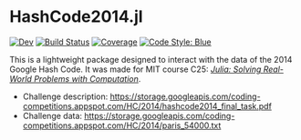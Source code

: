 # HashCode2014.jl

[![Dev](https://img.shields.io/badge/docs-dev-blue.svg)](https://gdalle.github.io/HashCode2014.jl/dev/)
[![Build Status](https://github.com/gdalle/HashCode2014.jl/actions/workflows/CI.yml/badge.svg?branch=main)](https://github.com/gdalle/HashCode2014.jl/actions/workflows/CI.yml?query=branch%3Amain)
[![Coverage](https://codecov.io/gh/gdalle/HashCode2014.jl/branch/main/graph/badge.svg)](https://codecov.io/gh/gdalle/HashCode2014.jl)
[![Code Style: Blue](https://img.shields.io/badge/code%20style-blue-4495d1.svg)](https://github.com/invenia/BlueStyle)

This is a lightweight package designed to interact with the data of the 2014 Google Hash Code.
It was made for MIT course C25: [_Julia: Solving Real-World Problems with Computation_](https://github.com/mitmath/JuliaComputation).

- Challenge description: <https://storage.googleapis.com/coding-competitions.appspot.com/HC/2014/hashcode2014_final_task.pdf>
- Challenge data: <https://storage.googleapis.com/coding-competitions.appspot.com/HC/2014/paris_54000.txt>
